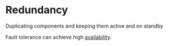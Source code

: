 # Redundancy

Duplicating components and keeping them active and on standby

Fault tolerance can achieve high [availability](./availability.md).
